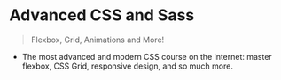 # Advanced CSS and Sass

> Flexbox, Grid, Animations and More!

- The most advanced and modern CSS course on the internet: master flexbox, CSS Grid, responsive design, and so much more.
